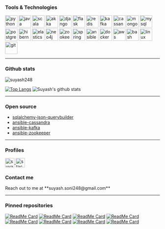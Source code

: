 ### Tools & Technologies

<p align="left">
  <!-- Python -->
  <img src="https://devicons.github.io/devicon/devicon.git/icons/python/python-original.svg" alt="python" width="40" height="40"/> 
  <!-- Java -->
  <img src="https://devicons.github.io/devicon/devicon.git/icons/java/java-original-wordmark.svg" alt="java" width="40" height="40"/> 
  <!-- Scala -->
  <img src="https://devicons.github.io/devicon/devicon.git/icons/scala/scala-original-wordmark.svg" alt="scala" width="40" height="40"/>
  <!-- Akka -->
  <img src="https://www.vectorlogo.zone/logos/databricks/databricks-icon.svg" alt="akka" width="40" height="40"/>
  <!-- Django -->
  <img src="https://devicons.github.io/devicon/devicon.git/icons/django/django-original.svg" alt="django" width="40" height="40"/> 
  <!-- Flask -->
  <img src="https://www.vectorlogo.zone/logos/pocoo_flask/pocoo_flask-icon.svg" alt="flask" width="40" height="40"/> 
  <!-- Redis -->
  <img src="https://www.vectorlogo.zone/logos/redis/redis-icon.svg" alt="redis" width="40" height="40"/> 
  <!-- Kafka -->
  <img src="https://www.vectorlogo.zone/logos/apache_kafka/apache_kafka-icon.svg" alt="kafka" width="40" height="40"/> 
  <!-- Cassandra -->
  <img src="https://www.vectorlogo.zone/logos/apache_cassandra/apache_cassandra-icon.svg" alt="cassandra" width="40" height="40"/> 
  <!-- MongoDB -->
  <img src="https://devicons.github.io/devicon/devicon.git/icons/mongodb/mongodb-original-wordmark.svg" alt="mongodb" width="40" height="40"/> 
  <!-- MySQL -->
  <img src="https://devicons.github.io/devicon/devicon.git/icons/mysql/mysql-original-wordmark.svg" alt="mysql" width="40" height="40"/> 
  <!-- PostgreSQL -->
  <img src="https://devicons.github.io/devicon/devicon.git/icons/postgresql/postgresql-original-wordmark.svg" alt="postgresql" width="40" height="40"/> 
  <!-- Hibernate -->
  <img src="https://www.vectorlogo.zone/logos/hibernate/hibernate-icon.svg" alt="hibernate" width="40" height="40"/> 
  <!-- Elasticsearch -->
  <img src="https://www.vectorlogo.zone/logos/elastic/elastic-icon.svg" alt="elasticsearch" width="40" height="40"/> 
  <!-- Neo4j -->
  <img src="https://www.vectorlogo.zone/logos/neo4j/neo4j-icon.svg" alt="neo4j" width="40" height="40"/>
  <!-- Zookeeper -->
  <img src="https://www.vectorlogo.zone/logos/apache_zookeeper/apache_zookeeper-icon.svg" alt="zookeeper" width="40" height="40"/>
  <!-- Spring -->
  <img src="https://www.vectorlogo.zone/logos/springio/springio-icon.svg" alt="spring" width="40" height="40"/>
  <!-- Ansible -->
  <img src="https://cdn.jsdelivr.net/npm/simple-icons@3.0.1/icons/ansible.svg" alt="ansible" width="40" height="40"/>
  <!-- Docker -->
  <img src="https://devicons.github.io/devicon/devicon.git/icons/docker/docker-original-wordmark.svg" alt="docker" width="40" height="40"/> 
  <!-- AWS -->
  <img src="https://cdn.jsdelivr.net/npm/simple-icons@3.0.1/icons/amazonaws.svg" alt="aws" width="40" height="40"/> 
  <!-- Bash -->
  <img src="https://www.vectorlogo.zone/logos/gnu_bash/gnu_bash-icon.svg" alt="bash" width="40" height="40"/>
  <!-- Linux -->
  <img src="https://devicons.github.io/devicon/devicon.git/icons/linux/linux-original.svg" alt="linux" width="40" height="40"/> 
  <!-- Git -->
  <img src="https://www.vectorlogo.zone/logos/git-scm/git-scm-icon.svg" alt="git" width="40" height="40"/> 
</p>

---

### Github stats

<p align="left"> 
<img src="https://komarev.com/ghpvc/?username=suyash248" alt="suyash248" /> 
  
[![Top Langs](https://github-readme-stats.vercel.app/api/top-langs/?username=suyash248&layout=compact&card_width=270)](https://github.com/suyash248)
![Suyash's github stats](https://github-readme-stats.vercel.app/api?username=suyash248&show_icons=true&include_all_commits=true&count_private=true&hide=issues,contribs&line_height=31&card_width=200)

--- 

### Open source

* [sqlalchemy-json-querybuilder](https://pypi.org/project/sqlalchemy-json-querybuilder/1.2.3)
* [ansible-cassandra](https://galaxy.ansible.com/suyash248/ansible_role_cassandra)
* [ansible-kafka](https://galaxy.ansible.com/suyash248/ansible_role_kafka)
* [ansible-zookeeper](https://galaxy.ansible.com/suyash248/ansible_role_zookeeper)

---

### Profiles

<p align="left">
<a href="https://linkedin.com/in/suyash248" target="blank">
  <img align="center" src="https://www.vectorlogo.zone/logos/linkedin/linkedin-icon.svg" alt="suyash248" height="30" width="30" />
</a>
<a href="https://stackoverflow.com/users/3478114/suyash-soni" target="blank">
  <img align="center" src="https://www.vectorlogo.zone/logos/stackoverflow/stackoverflow-icon.svg" alt="stackoverflow" height="30" width="30" />
</a>
</p>
   
### Contact me

<p align="left">
Reach out to me at **suyash.soni248@gmail.com**
</p>

---

### Pinned repositories

[![ReadMe Card](https://github-readme-stats.vercel.app/api/pin/?username=suyash248&repo=sqlalchemy-json-querybuilder&bg_color=30,e96443,904e95&title_color=fff&text_color=fff&theme=radical)](https://github.com/suyash248/sqlalchemy-json-querybuilder)
[![ReadMe Card](https://github-readme-stats.vercel.app/api/pin/?username=suyash248&repo=persistent-zeromq&bg_color=30,e96443,904e95&title_color=fff&text_color=fff&theme=radical)](https://github.com/suyash248/persistent-zeromq)
[![ReadMe Card](https://github-readme-stats.vercel.app/api/pin/?username=suyash248&repo=cloud-file-sync&bg_color=30,e96443,904e95&title_color=fff&text_color=fff&theme=radical)](https://github.com/suyash248/cloud-file-sync)
[![ReadMe Card](https://github-readme-stats.vercel.app/api/pin/?username=suyash248&repo=ds_algo&bg_color=30,e96443,904e95&title_color=fff&text_color=fff&theme=radical)](https://github.com/suyash248/ds_algo)
[![ReadMe Card](https://github-readme-stats.vercel.app/api/pin/?username=suyash248&repo=notifier&bg_color=30,e96443,904e95&title_color=fff&text_color=fff&theme=radical)](https://github.com/suyash248/notifier)
[![ReadMe Card](https://github-readme-stats.vercel.app/api/pin/?username=suyash248&repo=ds_algo&bg_color=30,e96443,904e95&title_color=fff&text_color=fff&theme=radical)](https://github.com/suyash248/ds_algo)
[![ReadMe Card](https://github-readme-stats.vercel.app/api/pin/?username=suyash248&repo=tweety&bg_color=30,e96443,904e95&title_color=fff&text_color=fff&theme=radical)](https://github.com/suyash248/tweety)
[![ReadMe Card](https://github-readme-stats.vercel.app/api/pin/?username=suyash248&repo=plagiarism_detection&bg_color=40,e96443,904e95&title_color=fff&text_color=fff&theme=radical)](https://github.com/suyash248/plagiarism_detection)

    
